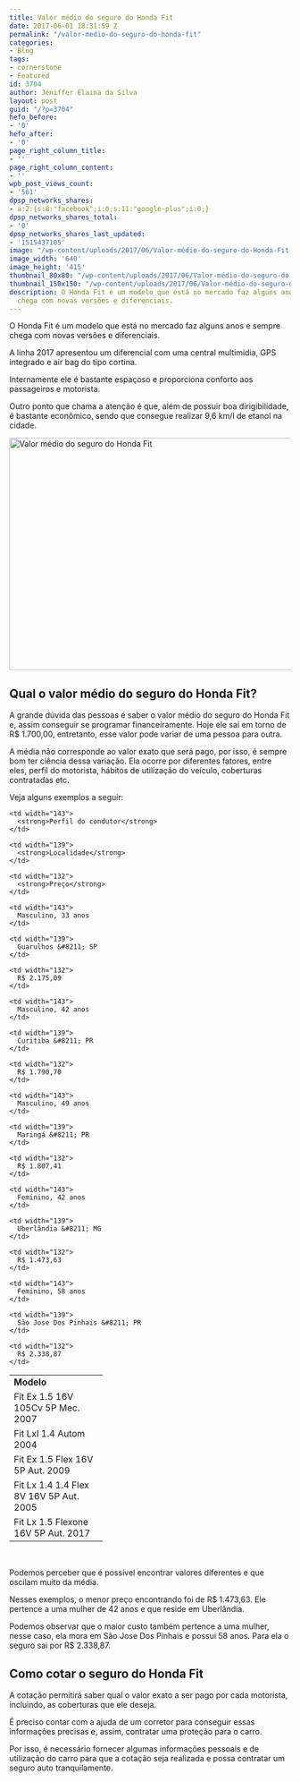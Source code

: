 ```yaml
---
title: Valor médio do seguro do Honda Fit
date: 2017-06-01 18:31:59 Z
permalink: "/valor-medio-do-seguro-do-honda-fit"
categories:
- Blog
tags:
- cornerstone
- Featured
id: 3704
author: Jeniffer Elaina da Silva
layout: post
guid: "/?p=3704"
hefo_before:
- '0'
hefo_after:
- '0'
page_right_column_title:
- ''
page_right_column_content:
- ''
wpb_post_views_count:
- '561'
dpsp_networks_shares:
- a:2:{s:8:"facebook";i:0;s:11:"google-plus";i:0;}
dpsp_networks_shares_total:
- '0'
dpsp_networks_shares_last_updated:
- '1515437105'
image: "/wp-content/uploads/2017/06/Valor-médio-do-seguro-do-Honda-Fit.jpg"
image_width: '640'
image_height: '415'
thumbnail_80x80: "/wp-content/uploads/2017/06/Valor-médio-do-seguro-do-Honda-Fit-80x80.jpg"
thumbnail_150x150: "/wp-content/uploads/2017/06/Valor-médio-do-seguro-do-Honda-Fit-150x150.jpg"
description: O Honda Fit é um modelo que está no mercado faz alguns anos e sempre
  chega com novas versões e diferenciais.
---
```


O Honda Fit é um modelo que está no mercado faz alguns anos e sempre chega com novas versões e diferenciais.

A linha 2017 apresentou um diferencial com uma central multimídia, GPS integrado e air bag do tipo cortina.

Internamente ele é bastante espaçoso e proporciona conforto aos passageiros e motorista.

Outro ponto que chama a atenção é que, além de possuir boa dirigibilidade, é bastante econômico, sendo que consegue realizar 9,6 km/l de etanol na cidade.

[<img class="aligncenter size-full wp-image-3705" src="/wp-content/uploads/2017/06/Valor-médio-do-seguro-do-Honda-Fit.jpg" alt="Valor médio do seguro do Honda Fit" srcset="/wp-content/uploads/2017/06/Valor-médio-do-seguro-do-Honda-Fit.jpg 640w, /wp-content/uploads/2017/06/Valor-médio-do-seguro-do-Honda-Fit-250x162.jpg 250w, /wp-content/uploads/2017/06/Valor-médio-do-seguro-do-Honda-Fit-120x78.jpg 120w" width="640" height="415" sizes="(max-width: 640px) 100vw, 640px" />](/wp-content/uploads/2017/06/Valor-médio-do-seguro-do-Honda-Fit.jpg)

## Qual o valor médio do seguro do Honda Fit?

A grande dúvida das pessoas é saber o valor médio do seguro do Honda Fit e, assim conseguir se programar financeiramente. Hoje ele sai em torno de R$ 1.700,00, entretanto, esse valor pode variar de uma pessoa para outra.

A média não corresponde ao valor exato que será pago, por isso, é sempre bom ter ciência dessa variação. Ela ocorre por diferentes fatores, entre eles, perfil do motorista, hábitos de utilização do veículo, coberturas contratadas etc.

Veja alguns exemplos a seguir:

<table width="auto">
  <tr>
    <td width="151">
      <strong>Modelo</strong>
    </td>
    
    <td width="143">
      <strong>Perfil do condutor</strong>
    </td>
    
    <td width="139">
      <strong>Localidade</strong>
    </td>
    
    <td width="132">
      <strong>Preço</strong>
    </td>
  </tr>
  
  <tr>
    <td width="151">
      Fit Ex 1.5 16V 105Cv 5P Mec. 2007
    </td>
    
    <td width="143">
      Masculino, 33 anos
    </td>
    
    <td width="139">
      Guarulhos &#8211; SP
    </td>
    
    <td width="132">
      R$ 2.175,09
    </td>
  </tr>
  
  <tr>
    <td width="151">
      Fit Lxl 1.4 Autom 2004
    </td>
    
    <td width="143">
      Masculino, 42 anos
    </td>
    
    <td width="139">
      Curitiba &#8211; PR
    </td>
    
    <td width="132">
      R$ 1.790,70
    </td>
  </tr>
  
  <tr>
    <td width="151">
      Fit Ex 1.5 Flex 16V 5P Aut. 2009
    </td>
    
    <td width="143">
      Masculino, 49 anos
    </td>
    
    <td width="139">
      Maringá &#8211; PR
    </td>
    
    <td width="132">
      R$ 1.807,41
    </td>
  </tr>
  
  <tr>
    <td width="151">
      Fit Lx 1.4 1.4 Flex 8V 16V 5P Aut. 2005
    </td>
    
    <td width="143">
      Feminino, 42 anos
    </td>
    
    <td width="139">
      Uberlândia &#8211; MG
    </td>
    
    <td width="132">
      R$ 1.473,63
    </td>
  </tr>
  
  <tr>
    <td width="151">
      Fit Lx 1.5 Flexone 16V 5P Aut. 2017
    </td>
    
    <td width="143">
      Feminino, 58 anos
    </td>
    
    <td width="139">
      São Jose Dos Pinhais &#8211; PR
    </td>
    
    <td width="132">
      R$ 2.338,87
    </td>
  </tr>
</table>

&nbsp;

Podemos perceber que é possível encontrar valores diferentes e que oscilam muito da média.

Nesses exemplos, o menor preço encontrando foi de R$ 1.473,63. Ele pertence a uma mulher de 42 anos e que reside em Uberlândia.

Podemos observar que o maior custo também pertence a uma mulher, nesse caso, ela mora em São Jose Dos Pinhais e possui 58 anos. Para ela o seguro sai por R$ 2.338,87.

## Como cotar o seguro do Honda Fit

A cotação permitirá saber qual o valor exato a ser pago por cada motorista, incluindo, as coberturas que ele deseja.

É preciso contar com a ajuda de um corretor para conseguir essas informações precisas e, assim, contratar uma proteção para o carro.

Por isso, é necessário fornecer algumas informações pessoais e de utilização do carro para que a cotação seja realizada e possa contratar um seguro auto tranquilamente.

&nbsp;